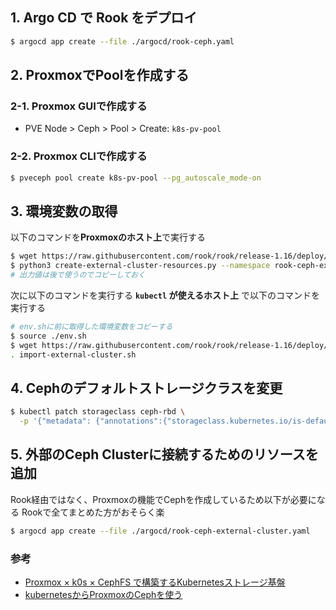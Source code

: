 ## 1. Argo CD で Rook をデプロイ

```sh
$ argocd app create --file ./argocd/rook-ceph.yaml
```

## 2. ProxmoxでPoolを作成する

### 2-1. Proxmox GUIで作成する

- PVE Node > Ceph > Pool > Create: `k8s-pv-pool`

### 2-2. Proxmox CLIで作成する

```sh
$ pveceph pool create k8s-pv-pool --pg_autoscale_mode-on
```

## 3. 環境変数の取得

以下のコマンドを**Proxmoxのホスト上**で実行する

```sh
$ wget https://raw.githubusercontent.com/rook/rook/release-1.16/deploy/examples/create-external-cluster-resources.py
$ python3 create-external-cluster-resources.py --namespace rook-ceph-external --rbd-data-pool-name k8s-pv-pool --format bash --skip-monitoring-endpoint --v2-port-enable
# 出力値は後で使うのでコピーしておく
```

次に以下のコマンドを実行する **`kubectl` が使えるホスト上** で以下のコマンドを実行する

```sh
# env.shに前に取得した環境変数をコピーする
$ source ./env.sh
$ wget https://raw.githubusercontent.com/rook/rook/release-1.16/deploy/examples/import-external-cluster.sh
. import-external-cluster.sh
```

## 4. Cephのデフォルトストレージクラスを変更

```sh
$ kubectl patch storageclass ceph-rbd \
  -p '{"metadata": {"annotations":{"storageclass.kubernetes.io/is-default-class":"true"}}}'
```

## 5. 外部のCeph Clusterに接続するためのリソースを追加

Rook経由ではなく、Proxmoxの機能でCephを作成しているため以下が必要になる
Rookで全てまとめた方がおそらく楽

```sh
$ argocd app create --file ./argocd/rook-ceph-external-cluster.yaml
```

### 参考

- [Proxmox × k0s × CephFS で構築するKubernetesストレージ基盤](https://zenn.dev/aobaiwaki/articles/28ad58a3acaf24)
- [kubernetesからProxmoxのCephを使う](https://www.tunamaguro.dev/articles/20240318-kubernetes%E3%81%8B%E3%82%89Proxmox%E3%81%AECeph%E3%82%92%E4%BD%BF%E3%81%86/)
